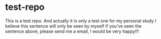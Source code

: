 test-repo
=========

This is a test repo.
And actually it is only a test one for my personal study
I believe this sentence will only be seen by myself
if you've seen the sentence above, please send me a email, I would be very happy!!!
